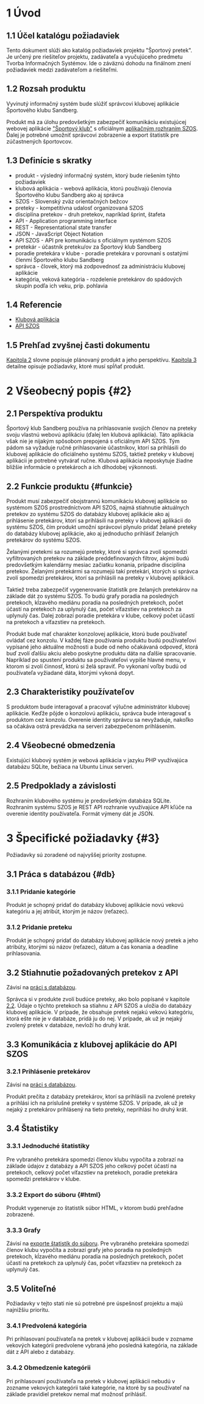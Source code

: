 # 1 Úvod
## 1.1 Účel katalógu požiadaviek
Tento dokument slúži ako katalóg požiadaviek projektu "Športový pretek". Je určený pre riešiteľov projektu, zadávateľa a vyučujúceho predmetu Tvorba Informačných Systémov. Ide o záväznú dohodu na finálnom znení požiadaviek medzi zadávateľom a riešiteľmi.

## 1.2 Rozsah produktu
Vyvinutý informačný systém bude slúžiť správcovi klubovej aplikácie Športového klubu Sandberg.

Produkt má za úlohu predovšetkým zabezpečiť komunikáciu existujúcej webovej aplikácie ["Športový klub"][KA] s oficiálnym [aplikačným rozhraním SZOS][API SZOS]. Ďalej je potrebné umožniť správcovi zobrazenie a export štatistík pre zúčastnených športovcov. 

## 1.3 Definície s skratky
- produkt - výsledný informačný systém, ktorý bude riešením týhto požiadaviek
- klubová aplikácia - webová aplikácia, ktorú používajú členovia Športového klubu Sandberg ako aj správca
- SZOS - Slovenský zväz orientačných bežcov
- preteky - kompetitívna udalosť organizovaná SZOS
- disciplína pretekov - druh pretekov, napríklad šprint, štafeta
- API - Application programming interface
- REST - Representational state transfer
- JSON - JavaScript Object Notation
- API SZOS - API pre komunikáciu s oficiálnym systémom SZOS
- pretekár - účastník preteku/ov za Športový klub Sandberg
- poradie pretekára v klube - poradie pretekára v porovnaní s ostatými členmi Športového klubu Sandberg
- správca - človek, ktorý má zodpovednosť za administráciu klubovej aplikácie 
- kategória, veková kategória - rozdelenie pretekárov do spádových skupín podľa ich veku, príp. pohlavia
 
## 1.4 Referencie
[KA]: https://github.com/TIS2017/SportovyKlub "Klubová aplikácia"
[API SZOS]: https://is.orienteering.sk/api "API SZOS"
- [Klubová aplikácia][KA]
- [API SZOS][API SZOS]

## 1.5 Prehľad zvyšnej časti dokumentu
[Kapitola 2](#2) slovne popisuje plánovaný produkt a jeho perspektívu. [Kapitola 3](#3) detailne opisuje požiadavky, ktoré musí spĺňať produkt.

# 2 Všeobecný popis {#2}
## 2.1 Perspektíva produktu
Športový klub Sandberg používa na prihlasovanie svojich členov na preteky svoju vlastnú webovú aplikáciu (ďalej len klubová aplikácia). Táto aplikácia však nie je nijakým spôsobom prepojená s oficiálnym API SZOS. Tým pádom sa vyžaduje ručné prihlasovanie účastníkov, ktorí sa prihlásili do klubovej aplikácie do oficiálneho systému SZOS, taktiež preteky v klubovej aplikácii je potrebné vytvárať ručne. Klubová aplikácia neposkytuje žiadne bližšie informácie o pretekároch a ich dlhodobej výkonnosti.

## 2.2 Funkcie produktu {#funkcie}
Produkt musí zabezpečiť obojstrannú komunikáciu klubovej aplikácie so systémom SZOS prostredníctvom API SZOS, najmä stiahnutie aktuálnych pretekov zo systému SZOS do databázy klubovej aplikácie ako aj prihlásenie pretekárov, ktorí sa prihlásili na preteky v klubovej aplikácii do systému SZOS, čím produkt umožní správcovi plynulo pridať želané preteky do databázy klubovej aplikácie, ako aj jednoducho prihlásiť želaných pretekárov do systému SZOS.

Želanými pretekmi sa rozumejú preteky, ktoré si správca zvolí spomedzi vyfiltrovaných pretekov na základe preddefinovaných filtrov, akými budú predovšetkým kalendárny mesiac začiatku konania, prípadne disciplína pretekov. Želanými pretekármi sa rozumejú takí pretekári, ktorých si správca zvolí spomedzi pretekárov, ktorí sa prihlásili na preteky v klubovej aplikácii.

Taktiež treba zabezpečiť vygenerovanie štatistík pre želaných pretekárov na základe dát zo systému SZOS. To budú grafy poradia na posledných pretekoch, kĺzavého mediánu poradia na posledných pretekoch, počet účastí na pretekoch za uplynulý čas, počet víťazstiev na pretekoch za uplynulý čas. Dalej zobrazí poradie pretekára v klube, celkový počet účastí na pretekoch a víťazstiev na pretekoch.

Produkt bude mať charakter konzolovej aplikácie, ktorú bude používateľ ovládať cez konzolu. V každej fáze používania produktu budú používateľovi vypísané jeho aktuálne možnosti a bude od neho očakávaná odpoveď, ktorá buď zvolí ďalšiu akciu alebo poskytne produktu dáta na ďalšie spracovanie. Napríklad po spustení produktu sa používateľovi vypíše hlavné menu, v ktorom si zvolí činnosť, ktorú si želá spraviť. Po vykonaní voľby budú od používateľa vyžiadané dáta, ktorými vykoná dopyt.

## 2.3 Charakteristiky používateľov
S produktom bude interagovať a pracovať výlučne administrátor klubovej aplikácie. Keďže pôjde o konzolovú aplikáciu, správca bude interagovať s produktom cez konzolu. Overenie identity správcu sa nevyžaduje, nakoľko sa očakáva ostrá prevádzka na serveri zabezpečenom prihlásením.

## 2.4 Všeobecné obmedzenia
Existujúci klubový systém je webová aplikácia v jazyku PHP využívajúca databázu SQLite, bežiaca na Ubuntu Linux serveri.

## 2.5 Predpoklady a závislosti
Rozhraním klubového systému je predovšetkým databáza SQLite. Rozhraním systému SZOS je REST API rozhranie využívajúce API kľúče na overenie identity používateľa. Formát výmeny dát je JSON.

# 3 Špecifické požiadavky {#3}
Požiadavky sú zoradené od najvyššej priority zostupne.

## 3.1 Práca s databázou {#db}
### 3.1.1 Pridanie kategórie
Produkt je schopný pridať do databázy klubovej aplikácie novú vekovú kategóriu a jej atribút, ktorým je názov (reťazec).

### 3.1.2 Pridanie preteku
Produkt je schopný pridať do databázy klubovej aplikácie nový pretek a jeho atribúty, ktorými sú názov (reťazec), dátum a čas konania a deadline prihlasovania.


## 3.2 Stiahnutie požadovaných pretekov z API
Závisí na [práci s databázou](#db).

Správca si v produkte zvolí budúce preteky, ako bolo popísané v kapitole [2.2](#funkcie). Údaje o týchto pretekoch sa stiahnu z API SZOS a uložia do databázy klubovej aplikácie. V prípade, že obsahuje pretek nejakú vekovú kategóriu, ktorá ešte nie je v databáze, pridá ju do nej. V prípade, ak už je nejaký zvolený pretek v databáze, nevloží ho druhý krát.

## 3.3 Komunikácia z klubovej aplikácie do API SZOS
### 3.2.1 Prihlásenie pretekárov
Závisí na [práci s databázou](#db).

Produkt prečíta z databázy pretekárov, ktorí sa prihlásili na zvolené preteky a prihlási ich na príslušné preteky v systéme SZOS. V prípade, ak už je nejaký z pretekárov prihlásený na tieto preteky, neprihlási ho druhý krát.

## 3.4 Štatistiky
### 3.3.1 Jednoduché štatistiky
Pre vybraného pretekára spomedzi členov klubu vypočíta a zobrazí na základe údajov z databázy a API SZOS jeho celkový počet účastí na pretekoch, celkový počet víťazstiev na pretekoch, poradie pretekára spomedzi pretekárov v klube.

### 3.3.2 Export do súboru {#html}
Produkt vygeneruje zo štatistík súbor HTML, v ktorom budú prehľadne zobrazené.

### 3.3.3 Grafy
Závisí na [exporte štatistík do súboru](#html).
Pre vybraného pretekára spomedzi členov klubu vypočíta a zobrazí grafy jeho poradia na posledných pretekoch, kĺzavého mediánu poradia na posledných pretekoch, počet účastí na pretekoch za uplynulý čas, počet víťazstiev na pretekoch za uplynulý čas.

## 3.5 Voliteľné
Požiadavky v tejto stati nie sú potrebné pre úspešnosť projektu a majú najnižšiu prioritu.

### 3.4.1 Predvolená kategória
Pri prihlasovaní používateľa na pretek v klubovej aplikácii bude v zozname vekových kategórii predvolene vybraná jeho posledná kategória, na základe dát z API alebo z databázy.

### 3.4.2 Obmedzenie kategórii
Pri prihlasovaní používateľa na pretek v klubovej aplikácii nebudú v zozname vekových kategórii také kategórie, na ktoré by sa používateľ na základe pravidiel pretekov nemal mať možnosť prihlásiť.


